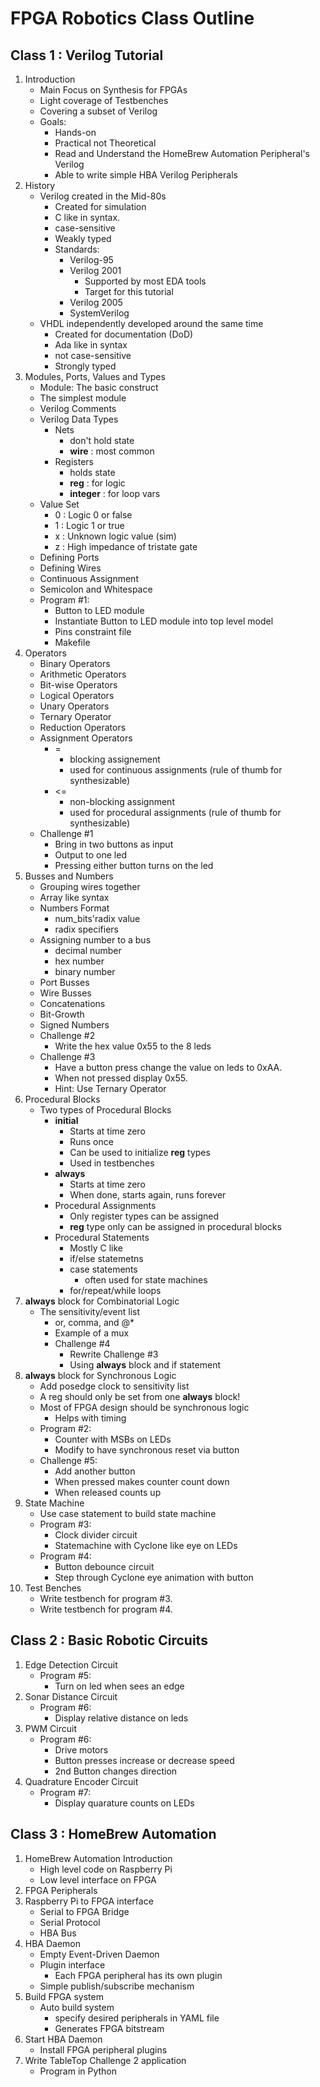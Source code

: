 # FPGA Robotics Class Outline

## Class 1 : Verilog Tutorial

1. Introduction
    * Main Focus on Synthesis for FPGAs
    * Light coverage of Testbenches
    * Covering a subset of Verilog
    * Goals:
        * Hands-on
        * Practical not Theoretical
        * Read and Understand the HomeBrew Automation Peripheral's Verilog
        * Able to write simple HBA Verilog Peripherals
2. History
    * Verilog created in the Mid-80s
        * Created for simulation
        * C like in syntax.
        * case-sensitive
        * Weakly typed
        * Standards:
            * Verilog-95
            * Verilog 2001
                * Supported by most EDA tools
                * Target for this tutorial
            * Verilog 2005
            * SystemVerilog
    * VHDL independently developed around the same time
        * Created for documentation (DoD)
        * Ada like in syntax
        * not case-sensitive
        * Strongly typed
3. Modules, Ports, Values and Types
    * Module: The basic construct
    * The simplest module
    * Verilog Comments
    * Verilog Data Types
        * Nets
            * don't hold state
            * __wire__ : most common
        * Registers
            * holds state
            * __reg__ : for logic
            * __integer__ : for loop vars
    * Value Set
        * 0 : Logic 0 or false
        * 1 : Logic 1 or true
        * x : Unknown logic value (sim)
        * z : High impedance of tristate gate
    * Defining Ports
    * Defining Wires
    * Continuous Assignment
    * Semicolon and Whitespace
    * Program #1:
        * Button to LED module
        * Instantiate Button to LED module into top level model
        * Pins constraint file
        * Makefile
4. Operators
    * Binary Operators
    * Arithmetic Operators
    * Bit-wise Operators
    * Logical Operators
    * Unary Operators
    * Ternary Operator
    * Reduction Operators
    * Assignment Operators
        * =
            * blocking assignement
            * used for continuous assignments (rule of thumb for synthesizable)
        * <=
            * non-blocking assignment
            * used for procedural assignments (rule of thumb for synthesizable)
    * Challenge #1
        * Bring in two buttons as input
        * Output to one led
        * Pressing either button turns on the led
5. Busses and Numbers
    * Grouping wires together
    * Array like syntax
    * Numbers Format
        * num_bits'radix value
        * radix specifiers
    * Assigning number to a bus
        * decimal number
        * hex number
        * binary number
    * Port Busses
    * Wire Busses
    * Concatenations
    * Bit-Growth
    * Signed Numbers
    * Challenge #2
        * Write the hex value 0x55 to the 8 leds
    * Challenge #3
        * Have a button press change the value on leds to 0xAA.
        * When not pressed display 0x55.
        * Hint: Use Ternary Operator
6. Procedural Blocks
    *  Two types of Procedural Blocks
        * __initial__
            * Starts at time zero
            * Runs once
            * Can be used to initialize __reg__ types
            * Used in testbenches
        * __always__
            * Starts at time zero
            * When done, starts again, runs forever
        * Procedural Assignments
            * Only register types can be assigned
            * __reg__ type only can be assigned in procedural blocks
        * Procedural Statements
            * Mostly C like
            * if/else statemetns
            * case statements
                * often used for state machines
            * for/repeat/while loops
7. __always__ block for Combinatorial Logic
    * The sensitivity/event list
        * or, comma, and @*
        * Example of a mux
        * Challenge #4
            * Rewrite Challenge #3
            * Using __always__ block and if statement
8. __always__ block for Synchronous Logic
    * Add posedge clock to sensitivity list
    * A reg should only be set from one __always__ block!
    * Most of FPGA design should be synchronous logic
        * Helps with timing
    * Program #2:
        * Counter with MSBs on LEDs
        * Modify to have synchronous reset via button
    * Challenge #5:
        * Add another button
        * When pressed makes counter count down
        * When released counts up
9. State Machine
    * Use case statement to build state machine
    * Program #3:
        * Clock divider circuit
        * Statemachine with Cyclone like eye on LEDs
    * Program #4:
        * Button debounce circuit
        * Step through Cyclone eye animation with button
10. Test Benches
    * Write testbench for program #3.
    * Write testbench for program #4.

## Class 2 : Basic Robotic Circuits

1. Edge Detection Circuit
    * Program #5:
        * Turn on led when sees an edge
2. Sonar Distance Circuit
    * Program #6:
        * Display relative distance on leds
3. PWM Circuit
    * Program #6:
        * Drive motors
        * Button presses increase or decrease speed
        * 2nd Button changes direction
4. Quadrature Encoder Circuit
    * Program #7:
        * Display quarature counts on LEDs

## Class 3 : HomeBrew Automation

1. HomeBrew Automation Introduction
    * High level code on Raspberry Pi
    * Low level interface on FPGA
2. FPGA Peripherals
3. Raspberry Pi to FPGA interface
    * Serial to FPGA Bridge
    * Serial Protocol
    * HBA Bus
4. HBA Daemon
    * Empty Event-Driven Daemon
    * Plugin interface
        * Each FPGA peripheral has its own plugin
    * Simple publish/subscribe mechanism
5. Build FPGA system
    * Auto build system
        * specify desired peripherals in YAML file
        * Generates FPGA bitstream
6. Start HBA Daemon
    * Install FPGA peripheral plugins
7. Write TableTop Challenge 2 application
    * Program in Python


